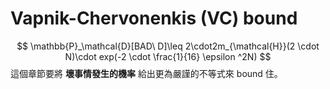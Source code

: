 # Vapnik-Chervonenkis (VC) bound

$$
\mathbb{P}_\mathcal{D}[BAD\ D]\leq 2\cdot2m_{\mathcal{H}}(2 \cdot N)\cdot exp(-2 \cdot \frac{1}{16} \epsilon ^2N)
$$這個章節要將 **壞事情發生的機率** 給出更為嚴謹的不等式來 bound 住。